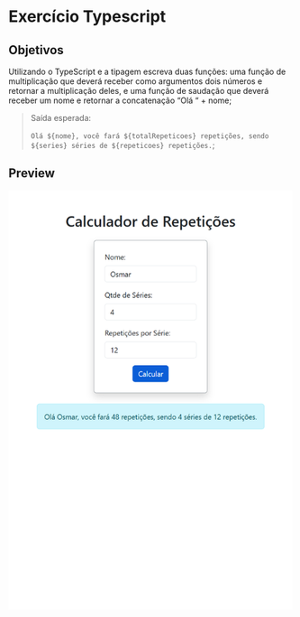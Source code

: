 # Exercício Typescript
## Objetivos
Utilizando o TypeScript e a tipagem escreva duas funções: uma função de multiplicação que deverá receber como argumentos dois números e retornar a multiplicação deles, e uma função de saudação que deverá receber um nome e retornar a concatenação “Olá “ + nome;
> Saída esperada:
> 
>`Olá ${nome}, você fará ${totalRepeticoes} repetições, sendo ${series} séries de ${repeticoes} repetições.`;

## Preview
![Preview da Aplicacao TS](./preview_ts.png)